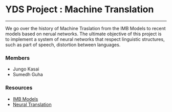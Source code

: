 # YDS Project : Machine Translation
---

We go over the history of Machine Traslation from the IMB Models to recent models based on nerual networks. The ultimate objective of this project is to implement a system of neural networks that respect linguistic structures, such as part of speech, distortion between languages. 


### Members
- Jungo Kasai
- Sumedh Guha

### Resources
- [IMB Models](http://orbis.library.yale.edu/vwebv/holdingsInfo?searchId=3472&recCount=50&recPointer=0&bibId=11716860)
- [Neural Translation](https://devblogs.nvidia.com/parallelforall/introduction-neural-machine-translation-with-gpus/)
